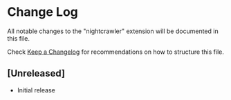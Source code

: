 # Change Log

All notable changes to the "nightcrawler" extension will be documented in this file.

Check [Keep a Changelog](http://keepachangelog.com/) for recommendations on how to structure this file.

## [Unreleased]

- Initial release
